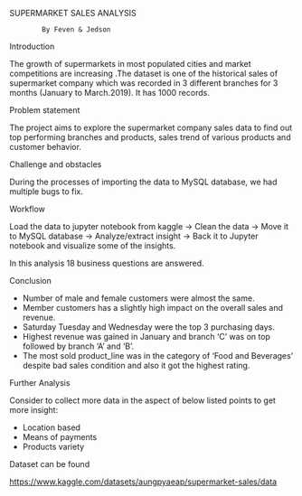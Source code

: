 SUPERMARKET SALES ANALYSIS

            By Feven & Jedson


Introduction

The growth of supermarkets in most populated cities and market competitions are increasing .The dataset is one of the historical sales of supermarket company which was recorded in 3 different branches for 3 months (January to March.2019). It has 1000 records.



Problem statement 

The project aims to explore the  supermarket company sales data to find out top performing branches and products, sales trend of various products and customer behavior.

Challenge and obstacles

During the processes of importing the data to MySQL database, we had multiple bugs to fix. 

Workflow

Load the data to jupyter notebook from kaggle → Clean the data → Move it to MySQL database → Analyze/extract insight → Back it to Jupyter notebook and visualize some of the insights.

In this analysis 18 business questions are answered.

Conclusion

- Number of male and female customers were almost the same.
- Member customers has a slightly high impact on the overall sales and revenue.
- Saturday Tuesday and Wednesday were the top 3 purchasing days.
- Highest revenue was gained in January and branch ‘C’ was on top followed by branch ‘A’ and ‘B’.
- The most sold product_line was in the category of ‘Food and Beverages’ despite bad sales condition and also it got the highest rating. 

Further Analysis

Consider to collect more data in the aspect of below listed points to get more insight:

- Location based
- Means of payments  
- Products variety

Dataset can be found

https://www.kaggle.com/datasets/aungpyaeap/supermarket-sales/data


